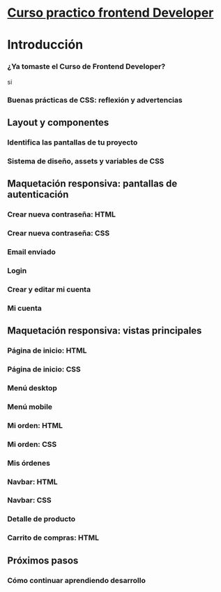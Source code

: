 # [Curso practico frontend Developer](https://platzi.com/cursos/frontend-developer-practico/) 

# Introducción


### ¿Ya tomaste el Curso de Frontend Developer?

si

### Buenas prácticas de CSS: reflexión y advertencias

## Layout y componentes


### Identifica las pantallas de tu proyecto


### Sistema de diseño, assets y variables de CSS

## Maquetación responsiva: pantallas de autenticación


### Crear nueva contraseña: HTML


### Crear nueva contraseña: CSS


### Email enviado


### Login


### Crear y editar mi cuenta


### Mi cuenta

## Maquetación responsiva: vistas principales


### Página de inicio: HTML


### Página de inicio: CSS


### Menú desktop


### Menú mobile


### Mi orden: HTML

 ### Mi orden: CSS


 ### Mis órdenes


### Navbar: HTML


### Navbar: CSS


### Detalle de producto


### Carrito de compras: HTML

## Próximos pasos


### Cómo continuar aprendiendo desarrollo